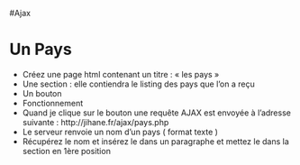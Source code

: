 #Ajax

<h1>Un Pays</h1>

<ul>
<li>Créez une page html contenant un titre : « les pays »</li>
<li>Une section : elle contiendra le listing des pays que l’on a reçu</li>
<li>Un bouton</li>
<li>Fonctionnement</li>
<li>Quand je clique sur le bouton une requête AJAX est envoyée à l’adresse suivante : http://jihane.fr/ajax/pays.php</li>
<li>Le serveur renvoie un nom d’un pays ( format texte )</li>
<li>Récupérez le nom et insérez le dans un paragraphe et mettez le dans la section en 1ère position</li>
</ul>
